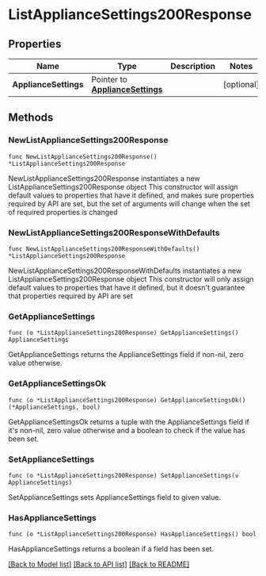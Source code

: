 # ListApplianceSettings200Response

## Properties

Name | Type | Description | Notes
------------ | ------------- | ------------- | -------------
**ApplianceSettings** | Pointer to [**ApplianceSettings**](ApplianceSettings.md) |  | [optional] 

## Methods

### NewListApplianceSettings200Response

`func NewListApplianceSettings200Response() *ListApplianceSettings200Response`

NewListApplianceSettings200Response instantiates a new ListApplianceSettings200Response object
This constructor will assign default values to properties that have it defined,
and makes sure properties required by API are set, but the set of arguments
will change when the set of required properties is changed

### NewListApplianceSettings200ResponseWithDefaults

`func NewListApplianceSettings200ResponseWithDefaults() *ListApplianceSettings200Response`

NewListApplianceSettings200ResponseWithDefaults instantiates a new ListApplianceSettings200Response object
This constructor will only assign default values to properties that have it defined,
but it doesn't guarantee that properties required by API are set

### GetApplianceSettings

`func (o *ListApplianceSettings200Response) GetApplianceSettings() ApplianceSettings`

GetApplianceSettings returns the ApplianceSettings field if non-nil, zero value otherwise.

### GetApplianceSettingsOk

`func (o *ListApplianceSettings200Response) GetApplianceSettingsOk() (*ApplianceSettings, bool)`

GetApplianceSettingsOk returns a tuple with the ApplianceSettings field if it's non-nil, zero value otherwise
and a boolean to check if the value has been set.

### SetApplianceSettings

`func (o *ListApplianceSettings200Response) SetApplianceSettings(v ApplianceSettings)`

SetApplianceSettings sets ApplianceSettings field to given value.

### HasApplianceSettings

`func (o *ListApplianceSettings200Response) HasApplianceSettings() bool`

HasApplianceSettings returns a boolean if a field has been set.


[[Back to Model list]](../README.md#documentation-for-models) [[Back to API list]](../README.md#documentation-for-api-endpoints) [[Back to README]](../README.md)


